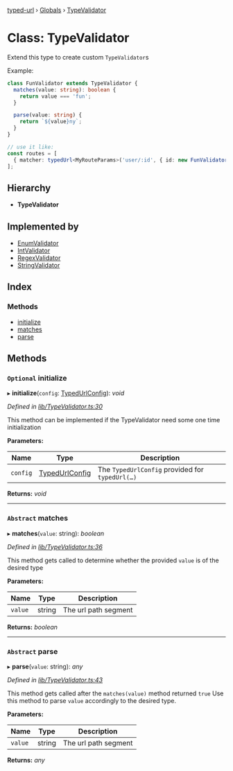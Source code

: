 [typed-url](../README.md) › [Globals](../globals.md) › [TypeValidator](typevalidator.md)

# Class: TypeValidator

Extend this type to create custom `TypeValidator`s

Example:

```typescript
class FunValidator extends TypeValidator {
  matches(value: string): boolean {
    return value === 'fun';
  }

  parse(value: string) {
    return `${value}ny`;
  }
}

// use it like:
const routes = [
  { matcher: typedUrl<MyRouteParams>('user/:id', { id: new FunValidator() }) }
];
```

## Hierarchy

* **TypeValidator**

## Implemented by

* [EnumValidator](enumvalidator.md)
* [IntValidator](intvalidator.md)
* [RegexValidator](regexvalidator.md)
* [StringValidator](stringvalidator.md)

## Index

### Methods

* [initialize](typevalidator.md#optional-initialize)
* [matches](typevalidator.md#abstract-matches)
* [parse](typevalidator.md#abstract-parse)

## Methods

### `Optional` initialize

▸ **initialize**(`config`: [TypedUrlConfig](../interfaces/typedurlconfig.md)): *void*

*Defined in [lib/TypeValidator.ts:30](https://github.com/r-Larch/typed-url/blob/03cb924/projects/typed-url/src/lib/TypeValidator.ts#L30)*

This method can be implemented if the TypeValidator need some one time initialization

**Parameters:**

Name | Type | Description |
------ | ------ | ------ |
`config` | [TypedUrlConfig](../interfaces/typedurlconfig.md) | The `TypedUrlConfig` provided for `typedUrl(…)`  |

**Returns:** *void*

___

### `Abstract` matches

▸ **matches**(`value`: string): *boolean*

*Defined in [lib/TypeValidator.ts:36](https://github.com/r-Larch/typed-url/blob/03cb924/projects/typed-url/src/lib/TypeValidator.ts#L36)*

This method gets called to determine whether the provided `value` is of the desired type

**Parameters:**

Name | Type | Description |
------ | ------ | ------ |
`value` | string | The url path segment  |

**Returns:** *boolean*

___

### `Abstract` parse

▸ **parse**(`value`: string): *any*

*Defined in [lib/TypeValidator.ts:43](https://github.com/r-Larch/typed-url/blob/03cb924/projects/typed-url/src/lib/TypeValidator.ts#L43)*

This method gets called after the `matches(value)` method returned `true`
Use this method to parse `value` accordingly to the desired type.

**Parameters:**

Name | Type | Description |
------ | ------ | ------ |
`value` | string | The url path segment  |

**Returns:** *any*
